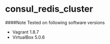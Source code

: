 # consul_redis_cluster

####Note
Tested on following software versions
* Vagrant 1.8.7
* VirtualBox 5.0.6
